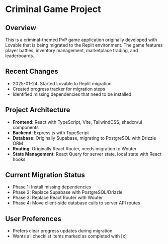 # Criminal Game Project

## Overview
This is a criminal-themed PvP game application originally developed with Lovable that is being migrated to the Replit environment. The game features player battles, inventory management, marketplace trading, and leaderboards.

## Recent Changes
- 2025-01-24: Started Lovable to Replit migration
- Created progress tracker for migration steps
- Identified missing dependencies that need to be installed

## Project Architecture
- **Frontend**: React with TypeScript, Vite, TailwindCSS, shadcn/ui components
- **Backend**: Express.js with TypeScript 
- **Database**: Originally Supabase, migrating to PostgreSQL with Drizzle ORM
- **Routing**: Originally React Router, needs migration to Wouter
- **State Management**: React Query for server state, local state with React hooks

## Current Migration Status
- Phase 1: Install missing dependencies
- Phase 2: Replace Supabase with PostgreSQL/Drizzle
- Phase 3: Replace React Router with Wouter
- Phase 4: Move client-side database calls to server API routes

## User Preferences
- Prefers clear progress updates during migration
- Wants all checklist items marked as completed with [x]